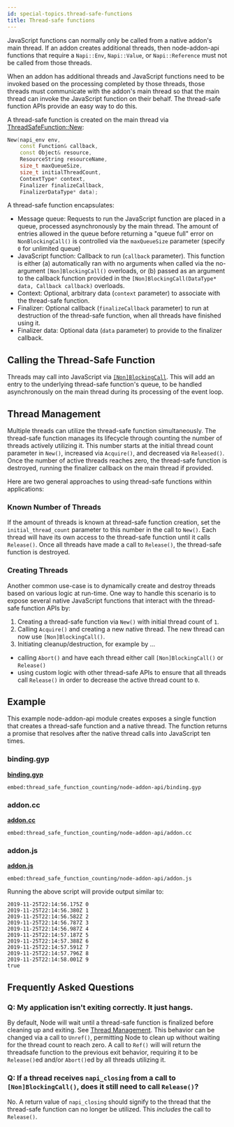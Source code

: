 ```yaml
---
id: special-topics.thread-safe-functions
title: Thread-safe functions
---
```


JavaScript functions can normally only be called from a native addon's main thread. If an addon creates additional threads, then node-addon-api functions that require a `Napi::Env`, `Napi::Value`, or `Napi::Reference` must not be called from those threads.

When an addon has additional threads and JavaScript functions need to be invoked based on the processing completed by those threads, those threads must communicate with the addon's main thread so that the main thread can invoke the JavaScript function on their behalf. The thread-safe function APIs provide an easy way to do this.

A thread-safe function is created on the main thread via [ThreadSafeFunction::New](https://github.com/nodejs/node-addon-api/blob/master/doc/threadsafe_function.md#new):

```cpp
New(napi_env env,
    const Function& callback,
    const Object& resource,
    ResourceString resourceName,
    size_t maxQueueSize,
    size_t initialThreadCount,
    ContextType* context,
    Finalizer finalizeCallback,
    FinalizerDataType* data);
```

A thread-safe function encapsulates:
- Message queue: Requests to run the JavaScript function are placed in a queue, processed asynchronously by the main thread. The amount of entries allowed in the queue before returning a "queue full" error on `NonBlockingCall()` is controlled via the `maxQueueSize` parameter (specify `0` for unlimited queue)
- JavaScript function: Callback to run (`callback` parameter). This function is either (a) automatically ran with no arguments when called via the no-argument `[Non]BlockingCall()` overloads, or (b) passed as an argument to the callback function provided in the `[Non]BlockingCall(DataType* data, Callback callback)` overloads.
- Context: Optional, arbitrary data (`context` parameter) to associate with the thread-safe function.
- Finalizer: Optional callback (`finalizeCallback` parameter) to run at destruction of the thread-safe function, when all threads have finished using it.
- Finalizer data: Optional data (`data` parameter) to provide to the finalizer callback.

## Calling the Thread-Safe Function

Threads may call into JavaScript via [`[Non]BlockingCall`](https://github.com/nodejs/node-addon-api/blob/master/doc/threadsafe_function.md#blockingcall--nonblockingcall). This will add an entry to the underlying thread-safe function's queue, to be handled asynchronously on the main thread during its processing of the event loop.

## Thread Management

Multiple threads can utilize the thread-safe function simultaneously. The thread-safe function manages its lifecycle through counting the number of threads actively utilizing it. This number starts at the initial thread count parameter in `New()`, increased via `Acquire()`, and decreased via `Released()`. Once the number of active threads reaches zero, the thread-safe function is destroyed, running the finalizer callback on the main thread if provided.

Here are two general approaches to using thread-safe functions within applications:

### Known Number of Threads

If the amount of threads is known at thread-safe function creation, set the `initial_thread_count` parameter to this number in the call to `New()`. Each thread will have its own access to the thread-safe function until it calls `Release()`. Once all threads have made a call to `Release()`, the thread-safe function is destroyed.

### Creating Threads

Another common use-case is to dynamically create and destroy threads based on various logic at run-time. One way to handle this scenario is to expose several native JavaScript functions that interact with the thread-safe function APIs by:
1. Creating a thread-safe function via `New()` with initial thread count of `1`.
2. Calling `Acquire()` and creating a new native thread. The new thread can now use `[Non]BlockingCall()`.
3. Initiating cleanup/destruction, for example by ...
  - calling `Abort()` and have each thread either call `[Non]BlockingCall()` or `Release()`
  - using custom logic with other thread-safe APIs to ensure that all threads call `Release()` in order to decrease the active thread count to `0`.

## Example

This example node-addon-api module creates exposes a single function that creates a thread-safe function and a native thread. The function returns a promise that resolves after the native thread calls into JavaScript ten times.

### binding.gyp

[**binding.gyp**](https://github.com/nodejs/node-addon-examples/blob/master/thread_safe_function_counting/node-addon-api/binding.gyp)

`embed:thread_safe_function_counting/node-addon-api/binding.gyp`

### addon.cc

[**addon.cc**](https://github.com/nodejs/node-addon-examples/blob/master/thread_safe_function_counting/node-addon-api/addon.cc)

`embed:thread_safe_function_counting/node-addon-api/addon.cc`

### addon.js

[**addon.js**](https://github.com/nodejs/node-addon-examples/blob/master/thread_safe_function_counting/node-addon-api/addon.js)

`embed:thread_safe_function_counting/node-addon-api/addon.js`

Running the above script will provide output similar to:

```
2019-11-25T22:14:56.175Z 0
2019-11-25T22:14:56.380Z 1
2019-11-25T22:14:56.582Z 2
2019-11-25T22:14:56.787Z 3
2019-11-25T22:14:56.987Z 4
2019-11-25T22:14:57.187Z 5
2019-11-25T22:14:57.388Z 6
2019-11-25T22:14:57.591Z 7
2019-11-25T22:14:57.796Z 8
2019-11-25T22:14:58.001Z 9
true
```

## Frequently Asked Questions

### Q: My application isn't exiting correctly. It just hangs.

By default, Node will wait until a thread-safe function is finalized before cleaning up and exiting. See [Thread Management](#Thread-Management). This behavior can be changed via a call to `Unref()`, permitting Node to clean up without waiting for the thread count to reach zero. A call to `Ref()` will will return the threadsafe function to the previous exit behavior, requiring it to be `Release()`ed and/or `Abort()`ed by all threads utilizing it.

### Q: If a thread receives `napi_closing` from a call to `[Non]BlockingCall()`, does it still need to call `Release()`?

No. A return value of `napi_closing` should signify to the thread that the thread-safe function can no longer be utilized. This _includes_ the call to `Release()`.
